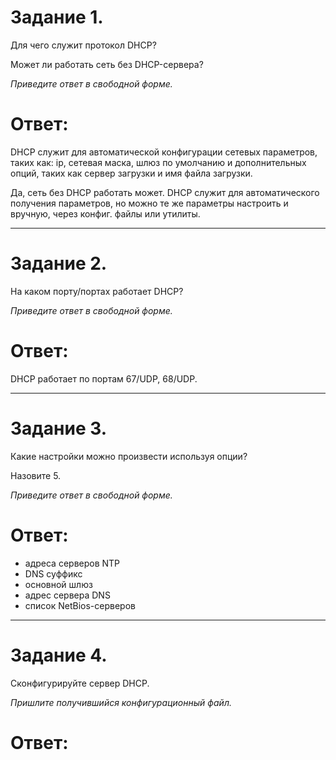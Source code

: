 # Задание 1.
Для чего служит протокол DHCP?

Может ли работать сеть без DHCP-сервера?

*Приведите ответ в свободной форме.*  

# Ответ:
DHCP служит для автоматической конфигурации сетевых параметров, таких как: ip, сетевая маска, 
шлюз по умолчанию и дополнительных опций, таких как сервер загрузки и имя файла загрузки.

Да, сеть без DHCP работать может. DHCP служит для автоматического получения параметров, но можно 
те же параметры настроить и вручную, через конфиг. файлы или утилиты.

---

# Задание 2.
На каком порту/портах работает DHCP?

*Приведите ответ в свободной форме.*  

# Ответ:  
DHCP работает по портам 67/UDP, 68/UDP.

---

# Задание 3.
Какие настройки можно произвести используя опции?

Назовите 5.

*Приведите ответ в свободной форме.*  

# Ответ:
- адреса серверов NTP
- DNS суффикс
- основной шлюз
- адрес сервера DNS
- список NetBios-серверов  

---

# Задание 4.
Сконфигурируйте сервер DHCP.

*Пришлите получившийся конфигурационный файл.*

# Ответ:  
